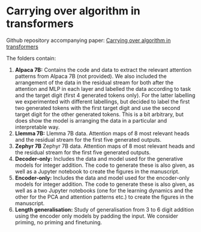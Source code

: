 # Carrying over algorithm in transformers

Github repository accompanying paper: [Carrying over algorithm in transformers](https://arxiv.org/abs/2401.07993)

The folders contain:

1. **Alpaca 7B:** Contains the code and data to extract the relevant attention patterns from Alpaca 7B (not provided). We also included the arrangement of the data in the residual stream for both after the attention and MLP in each layer and labelled the data according to task and the target digit (first 4 generated tokens only). For the latter labelling we experimented with different labellings, but decided to label the first two generated tokens with the first target digit and use the second target digit for the other generated tokens. This is a bit arbitrary, but does show the model is arranging the data in a particular and interpretable way.
2. **Llemma 7B:** Llemma 7B data. Attention maps of 8 most relevant heads and the residual stream for the first five generated outputs.
3. **Zephyr 7B** Zephyr 7B data. Attention maps of 8 most relevant heads and the residual stream for the first five generated outputs.
4. **Decoder-only:** Includes the data and model used for the generative models for integer addition. The code to generate these is also given, as well as a Jupyter notebook to create the figures in the manuscript.
5. **Encoder-only:** Includes the data and model used for the encoder-only models for integer addition. The code to generate these is also given, as well as a two Jupyter notebooks (one for the learning dynamics and the other for the PCA and attention patterns etc.) to create the figures in the manuscript.
6. **Length generalisation:** Study of generalisation from 3 to 6 digit addition using the encoder only models by padding the input. We consider priming, no priming and finetuning. 
